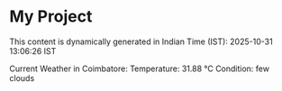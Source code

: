 # My Project

This content is dynamically generated in Indian Time (IST): 2025-10-31 13:06:26 IST


Current Weather in Coimbatore:
Temperature: 31.88 °C
Condition: few clouds
